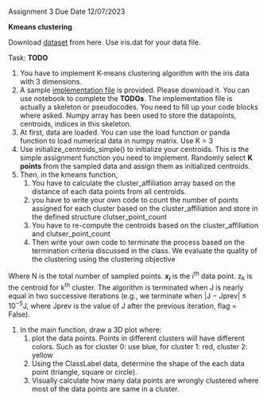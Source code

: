 ﻿Assignment 3		Due Date 12/07/2023

**Kmeans clustering**

Download  [dataset](https://iubedubd-my.sharepoint.com/:u:/g/personal/akmmrahman_iub_edu_bd/EbJtzPTvamRItr8t-O0_pNMBgC60rBh008qyNc-bAx_-Zg?e=qytqK7) from here. Use iris.dat for your data file. 

Task: **TODO**

1. You have to  implement K-means  clustering algorithm with the iris data with 3 dimensions.
1. A sample [implementation file](https://iubedubd-my.sharepoint.com/:u:/g/personal/akmmrahman_iub_edu_bd/EXaEzfDaS25PpRUem-StwxYBVp8UyU171ZVDSW6lgASD_g?e=pS8ZrZ) is provided. Please download it. You can use notebook to complete the **TODOs**. The implementation file is actually a skeleton or pseudocodes. You need to fill up your code blocks where asked. Numpy array has been used to store the datapoints, centroids, indices in this skeleton. 
1. At first, data are loaded. You can use the load function or panda function to load numerical data in numpy matrix. Use K = 3
1. Use initialize\_centroids\_simple() to initialize your centroids. This is the simple assignment function you need to implement. Randomly select **K points** from the sampled data and assign them as initialized centroids.
1. Then, in the kmeans function, 
   1. You have to calculate the cluster\_affiliation array based on the distance of each data points from all centroids. 
   1. you have to write your own code to count the number of points assigned for each cluster based on the cluster\_affiliation  and store in the defined structure clutser\_point\_count
   1. You have to re-compute the centroids based on the cluster\_affiliation  and clutser\_point\_count
   1. Then write your own code  to terminate the process based on the termination criteria discussed in the class. We evaluate the quality of the clustering using the clustering objective



Where N is the total number of sampled points. <i><b>x<sub>i</sub></b></i>  is the i<sup>th</sup> data point. z<sub>k</sub> is the centroid for k<sup>th</sup> cluster.  The algorithm is terminated when J is nearly equal in two successive iterations (e.g., we terminate when |J − Jprev| ≤ 10<sup>−5</sup>J, where Jprev is the value of J after the previous iteration, flag = False).  

1. In the main function, draw a 3D plot where:
   1. plot the data points. Points in different  clusters will have different colors. Such as for cluster 0: use blue,  for cluster 1: red, cluster 2: yellow
   1. Using the ClassLabel data, determine the shape of the each data point (triangle, square or circle).  
   1. Visually calculate how many data points are wrongly clustered where most of the data points are same in a cluster. 
